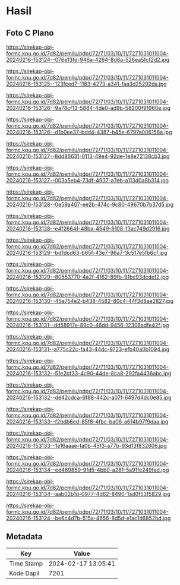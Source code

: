 # Hasil

## Foto C Plano

https://sirekap-obj-formc.kpu.go.id/7d82/pemilu/pdpr/72/71/03/10/11/7271031011004-20240216-153124--076e13fd-946a-4264-8d8a-526ea5fcf2d2.jpg

https://sirekap-obj-formc.kpu.go.id/7d82/pemilu/pdpr/72/71/03/10/11/7271031011004-20240216-153125--123fced7-1183-4273-a341-faa3d25292da.jpg

https://sirekap-obj-formc.kpu.go.id/7d82/pemilu/pdpr/72/71/03/10/11/7271031011004-20240216-153126--9a78cf13-5884-4de0-ad9b-58200f91960e.jpg

https://sirekap-obj-formc.kpu.go.id/7d82/pemilu/pdpr/72/71/03/10/11/7271031011004-20240216-153126--d1b0ee37-bdd4-4387-b45e-6797a006158a.jpg

https://sirekap-obj-formc.kpu.go.id/7d82/pemilu/pdpr/72/71/03/10/11/7271031011004-20240216-153127--8dd86631-0113-49e4-92de-1e8e72138cb3.jpg

https://sirekap-obj-formc.kpu.go.id/7d82/pemilu/pdpr/72/71/03/10/11/7271031011004-20240216-153127--003a5eb4-73df-4937-a7eb-a113d0a8b314.jpg

https://sirekap-obj-formc.kpu.go.id/7d82/pemilu/pdpr/72/71/03/10/11/7271031011004-20240216-153128--0e59a407-ee2b-474c-9c80-49670b7b37d5.jpg

https://sirekap-obj-formc.kpu.go.id/7d82/pemilu/pdpr/72/71/03/10/11/7271031011004-20240216-153128--e4f26641-48ba-4549-8108-f3ac749d2916.jpg

https://sirekap-obj-formc.kpu.go.id/7d82/pemilu/pdpr/72/71/03/10/11/7271031011004-20240216-153129--bd1dcd63-b65f-43e7-96a7-3c517e5fb6cf.jpg

https://sirekap-obj-formc.kpu.go.id/7d82/pemilu/pdpr/72/71/03/10/11/7271031011004-20240216-153129--80553770-4a2f-4162-89fb-91bc93dcdef2.jpg

https://sirekap-obj-formc.kpu.go.id/7d82/pemilu/pdpr/72/71/03/10/11/7271031011004-20240216-153130--45e754e2-b438-4582-80c4-44f3d8ae2827.jpg

https://sirekap-obj-formc.kpu.go.id/7d82/pemilu/pdpr/72/71/03/10/11/7271031011004-20240216-153131--dd58917e-89c0-46dd-9456-12308adfe42f.jpg

https://sirekap-obj-formc.kpu.go.id/7d82/pemilu/pdpr/72/71/03/10/11/7271031011004-20240216-153131--a775c22c-fa43-44dc-9723-efb40a0b1094.jpg

https://sirekap-obj-formc.kpu.go.id/7d82/pemilu/pdpr/72/71/03/10/11/7271031011004-20240216-153132--51e2bf33-4c90-44de-8ca8-292fa4436abc.jpg

https://sirekap-obj-formc.kpu.go.id/7d82/pemilu/pdpr/72/71/03/10/11/7271031011004-20240216-153132--de42cdca-6f88-442c-a07f-6497d4dc0e85.jpg

https://sirekap-obj-formc.kpu.go.id/7d82/pemilu/pdpr/72/71/03/10/11/7271031011004-20240216-153133--f2bdb6ed-85f8-4fbc-ba06-a614b97f9daa.jpg

https://sirekap-obj-formc.kpu.go.id/7d82/pemilu/pdpr/72/71/03/10/11/7271031011004-20240216-153133--1e16aaae-fa0b-45f3-a77b-93d13f832606.jpg

https://sirekap-obj-formc.kpu.go.id/7d82/pemilu/pdpr/72/71/03/10/11/7271031011004-20240216-153134--ed469859-9fd5-4bb0-a281-5a91fe249fad.jpg

https://sirekap-obj-formc.kpu.go.id/7d82/pemilu/pdpr/72/71/03/10/11/7271031011004-20240216-153134--aab02b1d-0977-4d62-8490-1ad0f53f5829.jpg

https://sirekap-obj-formc.kpu.go.id/7d82/pemilu/pdpr/72/71/03/10/11/7271031011004-20240216-153124--be6c4d7b-515a-4656-8d5d-e1ac1d6852bd.jpg


## Metadata

| Key        | Value               |
| ---------- | ------------------- |
| Time Stamp | 2024-02-17 13:05:41 |
| Kode Dapil | 7201                |



